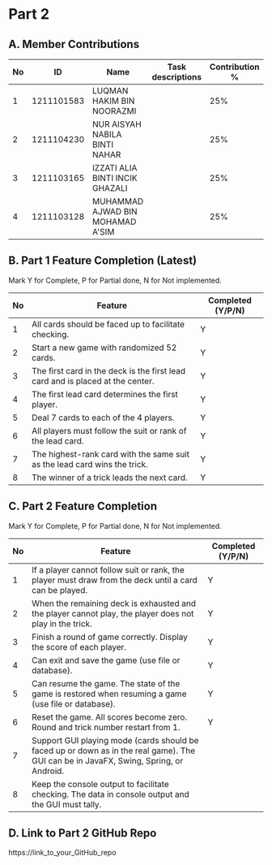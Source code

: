 # Part 2

## A. Member Contributions

No | ID         | Name | Task descriptions | Contribution %
-- | ---------- | ---- | ----------------- | --------------
1  | 1211101583 | LUQMAN HAKIM BIN NOORAZMI        | | 25%               
2  | 1211104230 | NUR AISYAH NABILA BINTI NAHAR    | | 25%               
3  | 1211103165 | IZZATI ALIA BINTI INCIK GHAZALI  | | 25%               
4  | 1211103128 | MUHAMMAD AJWAD BIN MOHAMAD A'SIM | | 25%  

## B. Part 1 Feature Completion (Latest)

Mark Y for Complete, P for Partial done, N for Not implemented.

No | Feature                                                                         | Completed (Y/P/N)
-- | ------------------------------------------------------------------------------- | -----------------
1  | All cards should be faced up to facilitate checking.                            | Y
2  | Start a new game with randomized 52 cards.                                      | Y
3  | The first card in the deck is the first lead card and is placed at the center.  | Y
4  | The first lead card determines the first player.                                | Y
5  | Deal 7 cards to each of the 4 players.                                          | Y
6  | All players must follow the suit or rank of the lead card.                      | Y
7  | The highest-rank card with the same suit as the lead card wins the trick.       | Y
8  | The winner of a trick leads the next card.                                      | Y


## C. Part 2 Feature Completion

Mark Y for Complete, P for Partial done, N for Not implemented.

No | Feature                                                                          | Completed (Y/P/N)
-- | -------------------------------------------------------------------------------- | -----------------
1  | If a player cannot follow suit or rank, the player must draw from the deck until a card can be played.       | Y
2  | When the remaining deck is exhausted and the player cannot play, the player does not play in the trick.                       | Y
3  | Finish a round of game correctly. Display the score of each player.              | Y
4  | Can exit and save the game (use file or database).                               | Y
5  | Can resume the game. The state of the game is restored when resuming a game (use file or database).         | Y
6  | Reset the game. All scores become zero. Round and trick number restart from 1.   | Y
7  | Support GUI playing mode (cards should be faced up or down as in the real game). The GUI can be in JavaFX, Swing, Spring, or Android. | 
8  | Keep the console output to facilitate checking. The data in console output and the GUI must tally.                                      |


## D. Link to Part 2 GitHub Repo

https://link_to_your_GitHub_repo

